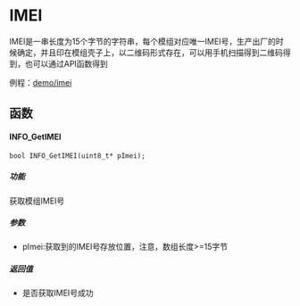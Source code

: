 IMEI
===

IMEI是一串长度为15个字节的字符串，每个模组对应唯一IMEI号，生产出厂的时候确定，并且印在模组壳子上，以二维码形式存在，可以用手机扫描得到二维码得到，也可以通过API函数得到

例程：[demo/imei](https://github.com/Ai-Thinker-Open/GPRS_C_SDK/blob/master/demo/imei/src/demo_imei.c)

## 函数

#### INFO_GetIMEI

```
bool INFO_GetIMEI(uint8_t* pImei);
```

##### 功能

获取模组IMEI号

##### 参数

* pImei:获取到的IMEI号存放位置，注意，数组长度>=15字节

##### 返回值

* 是否获取IMEI号成功

